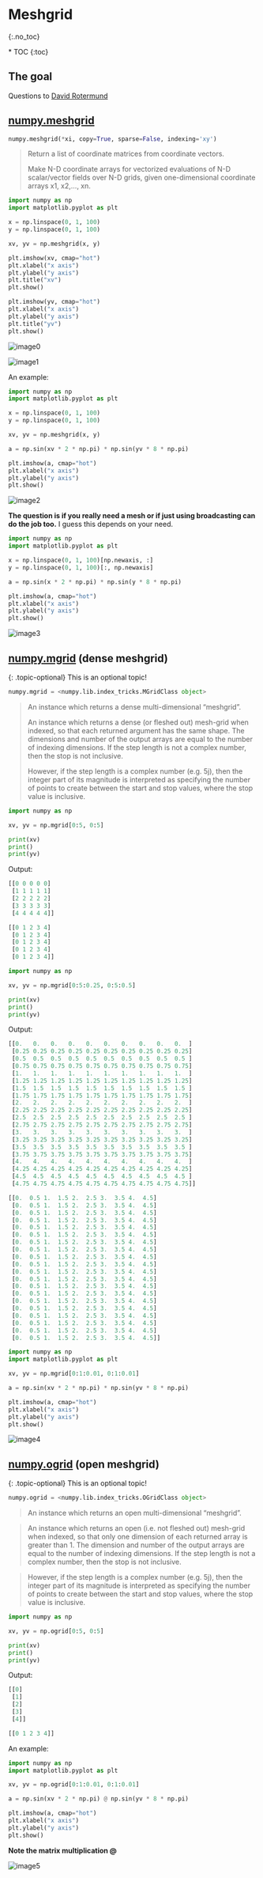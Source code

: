 # Meshgrid
{:.no_toc}

<nav markdown="1" class="toc-class">
* TOC
{:toc}
</nav>

## The goal


Questions to [David Rotermund](mailto:davrot@uni-bremen.de)

## [numpy.meshgrid](https://numpy.org/doc/stable/reference/generated/numpy.meshgrid.html)


```python
numpy.meshgrid(*xi, copy=True, sparse=False, indexing='xy')
```

> Return a list of coordinate matrices from coordinate vectors.
> 
> Make N-D coordinate arrays for vectorized evaluations of N-D scalar/vector fields over N-D grids, given one-dimensional coordinate arrays x1, x2,…, xn.

```python
import numpy as np
import matplotlib.pyplot as plt

x = np.linspace(0, 1, 100)
y = np.linspace(0, 1, 100)

xv, yv = np.meshgrid(x, y)

plt.imshow(xv, cmap="hot")
plt.xlabel("x axis")
plt.ylabel("y axis")
plt.title("xv")
plt.show()

plt.imshow(yv, cmap="hot")
plt.xlabel("x axis")
plt.ylabel("y axis")
plt.title("yv")
plt.show()
```

![image0](image0.png)

![image1](image1.png)

An example:

```python
import numpy as np
import matplotlib.pyplot as plt

x = np.linspace(0, 1, 100)
y = np.linspace(0, 1, 100)

xv, yv = np.meshgrid(x, y)

a = np.sin(xv * 2 * np.pi) * np.sin(yv * 8 * np.pi)

plt.imshow(a, cmap="hot")
plt.xlabel("x axis")
plt.ylabel("y axis")
plt.show()
```

![image2](image2.png)

**The question is if you really need a mesh or if just using broadcasting can do the job too.** I guess this depends on your need.

```python
import numpy as np
import matplotlib.pyplot as plt

x = np.linspace(0, 1, 100)[np.newaxis, :]
y = np.linspace(0, 1, 100)[:, np.newaxis]

a = np.sin(x * 2 * np.pi) * np.sin(y * 8 * np.pi)

plt.imshow(a, cmap="hot")
plt.xlabel("x axis")
plt.ylabel("y axis")
plt.show()
```

![image3](image3.png)

## [numpy.mgrid](https://numpy.org/doc/stable/reference/generated/numpy.mgrid.html) (dense meshgrid)

{: .topic-optional}
This is an optional topic!

```python
numpy.mgrid = <numpy.lib.index_tricks.MGridClass object>
```

> An instance which returns a dense multi-dimensional “meshgrid”.
> 
> An instance which returns a dense (or fleshed out) mesh-grid when indexed, so that each returned argument has the same shape. The dimensions and number of the output arrays are equal to the number of indexing dimensions. If the step length is not a complex number, then the stop is not inclusive.
> 
> However, if the step length is a complex number (e.g. 5j), then the integer part of its magnitude is interpreted as specifying the number of points to create between the start and stop values, where the stop value is inclusive.

```python
import numpy as np

xv, yv = np.mgrid[0:5, 0:5]

print(xv)
print()
print(yv)
```

Output: 

```python
[[0 0 0 0 0]
 [1 1 1 1 1]
 [2 2 2 2 2]
 [3 3 3 3 3]
 [4 4 4 4 4]]

[[0 1 2 3 4]
 [0 1 2 3 4]
 [0 1 2 3 4]
 [0 1 2 3 4]
 [0 1 2 3 4]]
```

```python
import numpy as np

xv, yv = np.mgrid[0:5:0.25, 0:5:0.5]

print(xv)
print()
print(yv)
```

Output:

```python
[[0.   0.   0.   0.   0.   0.   0.   0.   0.   0.  ]
 [0.25 0.25 0.25 0.25 0.25 0.25 0.25 0.25 0.25 0.25]
 [0.5  0.5  0.5  0.5  0.5  0.5  0.5  0.5  0.5  0.5 ]
 [0.75 0.75 0.75 0.75 0.75 0.75 0.75 0.75 0.75 0.75]
 [1.   1.   1.   1.   1.   1.   1.   1.   1.   1.  ]
 [1.25 1.25 1.25 1.25 1.25 1.25 1.25 1.25 1.25 1.25]
 [1.5  1.5  1.5  1.5  1.5  1.5  1.5  1.5  1.5  1.5 ]
 [1.75 1.75 1.75 1.75 1.75 1.75 1.75 1.75 1.75 1.75]
 [2.   2.   2.   2.   2.   2.   2.   2.   2.   2.  ]
 [2.25 2.25 2.25 2.25 2.25 2.25 2.25 2.25 2.25 2.25]
 [2.5  2.5  2.5  2.5  2.5  2.5  2.5  2.5  2.5  2.5 ]
 [2.75 2.75 2.75 2.75 2.75 2.75 2.75 2.75 2.75 2.75]
 [3.   3.   3.   3.   3.   3.   3.   3.   3.   3.  ]
 [3.25 3.25 3.25 3.25 3.25 3.25 3.25 3.25 3.25 3.25]
 [3.5  3.5  3.5  3.5  3.5  3.5  3.5  3.5  3.5  3.5 ]
 [3.75 3.75 3.75 3.75 3.75 3.75 3.75 3.75 3.75 3.75]
 [4.   4.   4.   4.   4.   4.   4.   4.   4.   4.  ]
 [4.25 4.25 4.25 4.25 4.25 4.25 4.25 4.25 4.25 4.25]
 [4.5  4.5  4.5  4.5  4.5  4.5  4.5  4.5  4.5  4.5 ]
 [4.75 4.75 4.75 4.75 4.75 4.75 4.75 4.75 4.75 4.75]]

[[0.  0.5 1.  1.5 2.  2.5 3.  3.5 4.  4.5]
 [0.  0.5 1.  1.5 2.  2.5 3.  3.5 4.  4.5]
 [0.  0.5 1.  1.5 2.  2.5 3.  3.5 4.  4.5]
 [0.  0.5 1.  1.5 2.  2.5 3.  3.5 4.  4.5]
 [0.  0.5 1.  1.5 2.  2.5 3.  3.5 4.  4.5]
 [0.  0.5 1.  1.5 2.  2.5 3.  3.5 4.  4.5]
 [0.  0.5 1.  1.5 2.  2.5 3.  3.5 4.  4.5]
 [0.  0.5 1.  1.5 2.  2.5 3.  3.5 4.  4.5]
 [0.  0.5 1.  1.5 2.  2.5 3.  3.5 4.  4.5]
 [0.  0.5 1.  1.5 2.  2.5 3.  3.5 4.  4.5]
 [0.  0.5 1.  1.5 2.  2.5 3.  3.5 4.  4.5]
 [0.  0.5 1.  1.5 2.  2.5 3.  3.5 4.  4.5]
 [0.  0.5 1.  1.5 2.  2.5 3.  3.5 4.  4.5]
 [0.  0.5 1.  1.5 2.  2.5 3.  3.5 4.  4.5]
 [0.  0.5 1.  1.5 2.  2.5 3.  3.5 4.  4.5]
 [0.  0.5 1.  1.5 2.  2.5 3.  3.5 4.  4.5]
 [0.  0.5 1.  1.5 2.  2.5 3.  3.5 4.  4.5]
 [0.  0.5 1.  1.5 2.  2.5 3.  3.5 4.  4.5]
 [0.  0.5 1.  1.5 2.  2.5 3.  3.5 4.  4.5]
 [0.  0.5 1.  1.5 2.  2.5 3.  3.5 4.  4.5]]
```

```python
import numpy as np
import matplotlib.pyplot as plt

xv, yv = np.mgrid[0:1:0.01, 0:1:0.01]

a = np.sin(xv * 2 * np.pi) * np.sin(yv * 8 * np.pi)

plt.imshow(a, cmap="hot")
plt.xlabel("x axis")
plt.ylabel("y axis")
plt.show()
```

![image4](image4.png)


## [numpy.ogrid](https://numpy.org/doc/stable/reference/generated/numpy.ogrid.html) (open meshgrid)

{: .topic-optional}
This is an optional topic!

```python
numpy.ogrid = <numpy.lib.index_tricks.OGridClass object>
```

> An instance which returns an open multi-dimensional “meshgrid”.

> An instance which returns an open (i.e. not fleshed out) mesh-grid when indexed, so that only one dimension of each returned array is greater than 1. The dimension and number of the output arrays are equal to the number of indexing dimensions. If the step length is not a complex number, then the stop is not inclusive.

> However, if the step length is a complex number (e.g. 5j), then the integer part of its magnitude is interpreted as specifying the number of points to create between the start and stop values, where the stop value is inclusive.

```python
import numpy as np

xv, yv = np.ogrid[0:5, 0:5]

print(xv)
print()
print(yv)
```

Output:

```python
[[0]
 [1]
 [2]
 [3]
 [4]]

[[0 1 2 3 4]]
```

An example: 

```python
import numpy as np
import matplotlib.pyplot as plt

xv, yv = np.ogrid[0:1:0.01, 0:1:0.01]

a = np.sin(xv * 2 * np.pi) @ np.sin(yv * 8 * np.pi)

plt.imshow(a, cmap="hot")
plt.xlabel("x axis")
plt.ylabel("y axis")
plt.show()
```

**Note the matrix multiplication @**

![image5](image5.png)
